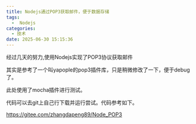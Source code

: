 ```yaml
---
title: Nodejs通过POP3获取邮件，便于数据存储
tags:
  -  Nodejs
categories:
  - 技术
date: 2025-06-30 15:15:36
---
```


经过几天的努力,使用Nodejs实现了POP3协议获取邮件

其实是参考了一个叫yapople的pop3插件库，只是稍微修改了一下，便于debug了。

此处使用了mocha插件进行测试。

代码可以去git上自己行下载并运行尝试。代码参考如下。

https://gitee.com/zhangdapeng89/Node_POP3


